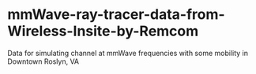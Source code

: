 # mmWave-ray-tracer-data-from-Wireless-Insite-by-Remcom
Data for simulating channel at mmWave frequencies with some mobility in Downtown Roslyn, VA
